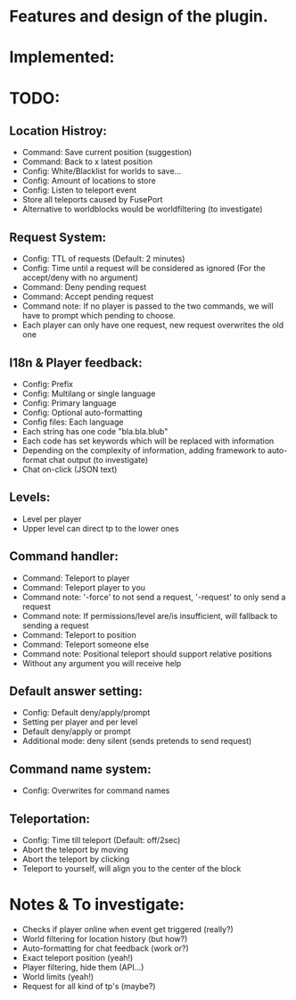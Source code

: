 # Features and design of the plugin.

# Implemented:

# TODO:

## Location Histroy:
- Command: Save current position (suggestion)
- Command: Back to x latest position
- Config: White/Blacklist for worlds to save...
- Config: Amount of locations to store
- Config: Listen to teleport event
- Store all teleports caused by FusePort
- Alternative to worldblocks would be worldfiltering (to investigate)

## Request System:
- Config: TTL of requests (Default: 2 minutes)
- Config: Time until a request will be considered as ignored (For the accept/deny with no argument)
- Command: Deny pending request
- Command: Accept pending request
- Command note: If no player is passed to the two commands, we will have to prompt which pending to choose.
- Each player can only have one request, new request overwrites the old one

## I18n & Player feedback:
- Config: Prefix
- Config: Multilang or single language
- Config: Primary language
- Config: Optional auto-formatting
- Config files: Each language
- Each string has one code "bla.bla.blub"
- Each code has set keywords <player1> <playerTo> which will be replaced with information
- Depending on the complexity of information, adding framework to auto-format chat output (to investigate)
- Chat on-click (JSON text)

## Levels:
- Level per player
- Upper level can direct tp to the lower ones

## Command handler:
- Command: Teleport to player
- Command: Teleport player to you
- Command note: '-force' to not send a request, '-request' to only send a request
- Command note: If permissions/level are/is insufficient, will fallback to sending a request
- Command: Teleport to position
- Command: Teleport someone else
- Command note: Positional teleport should support relative positions
- Without any argument you will receive help

## Default answer setting:
- Config: Default deny/apply/prompt
- Setting per player and per level
- Default deny/apply or prompt
- Additional mode: deny silent (sends pretends to send request)

## Command name system:
- Config: Overwrites for command names

## Teleportation:
- Config: Time till teleport (Default: off/2sec)
- Abort the teleport by moving
- Abort the teleport by clicking
- Teleport to yourself, will align you to the center of the block

# Notes & To investigate:
- Checks if player online when event get triggered (really?)
- World filtering for location history (but how?)
- Auto-formatting for chat feedback (work or?)
- Exact teleport position (yeah!)
- Player filtering, hide them (API...)
- World limits (yeah!)
- Request for all kind of tp's (maybe?)